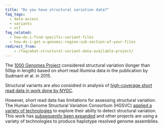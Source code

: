 ```yaml
---
title: "Do you have structural variation data?"
faq_tags:
  - data-access
  - variants
  - vcf
faq_related:
  - how-do-i-find-specific-variant-files
  - how-do-i-get-a-genomic-region-sub-section-of-your-files
redirect_from:
    - /faq/what-structural-variant-data-available-project/
---
```


The [1000 Genomes Project](/data-portal/data-collection/phase-3) considered structural variation (longer than 50bp in length) based on short read Illumina data in the publication by Sudmant et al. in 2015.

Structural variants are also considred in analysis of [high-coverage short read data in work done by NYGC](/data-portal/data-collection/30x-grch38).

However, short read data has limitations for assessing structural variation. The Human Genome Structural Variation Consortium (HGSVC) [applied a variety of technologies](/data-portal/data-collection/structural-variation) to explore their abilty to detect structural variation. This work has [subsequently been expanded](/data-portal/data-collection/hgsvc2) and other projects are using a variety of technologies to produce haplotype resolved genome assemblies.
